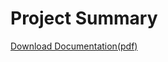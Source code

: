 # Project Summary
[Download Documentation(pdf)](https://github.com/yeswaraditya/Liver_Chirrhosis_Prediction/files/13597831/python.docx.pdf)


